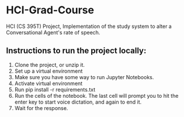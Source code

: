# HCI-Grad-Course
HCI (CS 395T) Project, Implementation of the study system to alter a Conversational Agent's rate of speech.

## Instructions to run the project locally:
1. Clone the project, or unzip it. 
2. Set up a virtual environment
3. Make sure you have some way to run Jupyter Notebooks.
4. Activate virtual environment
5. Run pip install -r requirements.txt
6. Run the cells of the notebook. The last cell will prompt you to hit the enter key to start voice dictation, and again to end it. 
7. Wait for the response. 
